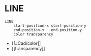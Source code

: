 # LINE

```
LINE 
	start-position-x start-position-y 
	end-position-x   end-position-y 
	color transparency
```

- [[JCad/color]]
- [[transparency]]
